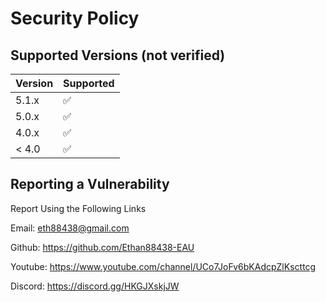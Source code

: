 # Security Policy

## Supported Versions (not verified)

| Version | Supported          |
| ------- | ------------------ |
| 5.1.x   | :white_check_mark: |
| 5.0.x   | :white_check_mark: |
| 4.0.x   | :white_check_mark: |
| < 4.0   | :white_check_mark: |

## Reporting a Vulnerability

Report Using the Following Links

Email: eth88438@gmail.com

Github: https://github.com/Ethan88438-EAU

Youtube: https://www.youtube.com/channel/UCo7JoFv6bKAdcpZlKscttcg

Discord: https://discord.gg/HKGJXskjJW
